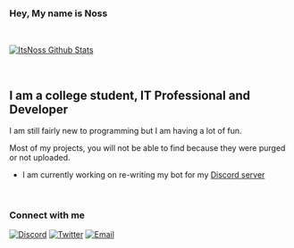 ### Hey, My name is Noss

<br />

[![ItsNoss Github Stats](https://github-readme-stats.vercel.app/api?username=ItsNoss&show_icons=true&theme=algolia)](https://github.com/itsnoss)

<br />

## I am a college student, IT Professional and Developer
I am still fairly new to programming but I am having a lot of fun.

Most of my projects, you will not be able to find because they were purged or not uploaded.

- I am currently working on re-writing my bot for my [Discord server](http://discord.itsnoss.tech)

<br />

### Connect with me
[![Discord](https://img.shields.io/discord/808598513646174228?color=blue&label=Discord&logo=discord&logoColor=%23403d3d&style=flat-square)](http://discord.itsnoss.tech)
[![Twitter](https://img.shields.io/twitter/follow/realnoss?color=blue&style=flat-square&logo=twitter)](https://twitter.com/novaspirittech)
[![Email](https://img.shields.io/badge/Email-contact%40itsnoss.tech-234518f?color=blue&logo=gmail&logoColor=%23403d3d&style=flat-square)](mailto:contact@itsnoss.tech)

<br />
<!--
**ItsNoss/ItsNoss** is a ✨ _special_ ✨ repository because its `README.md` (this file) appears on your GitHub profile.

Here are some ideas to get you started:

- 🔭 I’m currently working on ...
- 🌱 I’m currently learning ...
- 👯 I’m looking to collaborate on ...
- 🤔 I’m looking for help with ...
- 💬 Ask me about ...
- 📫 How to reach me: ...
- 😄 Pronouns: ...
- ⚡ Fun fact: ...
-->
